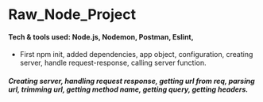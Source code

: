 # Raw_Node_Project

#### Tech & tools used: Node.js, Nodemon, Postman, Eslint, 

* First npm init, added dependencies, app object, configuration, creating server, handle request-response, calling server function.


##### Creating server, handling request response, getting url from req, parsing url, trimming url, getting method name, getting query, getting headers.

